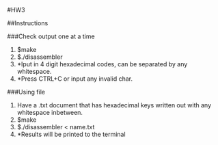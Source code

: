 #HW3  

##Instructions  

###Check output one at a time  
1. $make
2. $./disassembler
3. *Iput in 4 digit hexadecimal codes, can be separated by any whitespace.
4. *Press CTRL+C or input any invalid char.  

###Using file
1. Have a .txt document that has hexadecimal keys written out with any whitespace inbetween.
2. $make
3. $./disassembler < name.txt
4. *Results will be printed to the terminal  